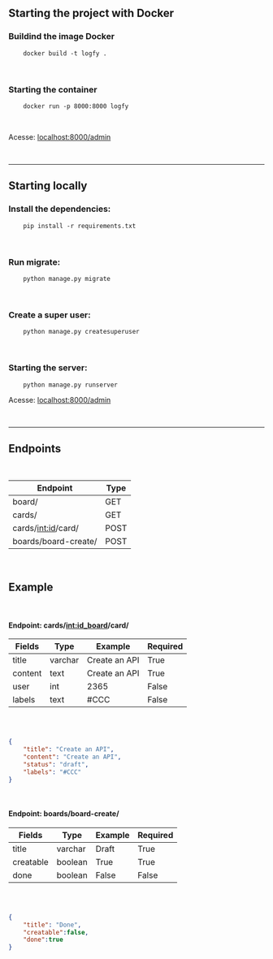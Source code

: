 ## Starting the project with Docker
 
### Buildind the image Docker

```shell
    docker build -t logfy .
```
<br>

### Starting the container

```shell
    docker run -p 8000:8000 logfy
```

<br>

Acesse: [localhost:8000/admin](localhost:8000/admin)

<br>

---

## Starting locally

### Install the dependencies:

```shell
    pip install -r requirements.txt
```

<br>

### Run migrate:


```shell
    python manage.py migrate
```

<br>

### Create a super user:

```shell
    python manage.py createsuperuser
```
<br>

### Starting the server:

```shell
    python manage.py runserver
```

Acesse: [localhost:8000/admin](localhost:8000/admin)

<br>

---

## Endpoints

<br>

| Endpoint              | Type |
|-----------------------|------|
| board/                | GET  | 
| cards/                | GET  |
| cards/<int:id>/card/  | POST |
| boards/board-create/  | POST |

<br>

## Example

<br>

#### Endpoint: cards/<int:id_board>/card/

| Fields  | Type    | Example       | Required |
|---------|---------|---------------|----------|
| title   | varchar | Create an API | True     |
| content | text    | Create an API | True     |
| user    | int     | 2365          | False    |
| labels  | text    | #CCC          | False    |

<br>

```json

{
    "title": "Create an API",
    "content": "Create an API",
    "status": "draft",
    "labels": "#CCC"
}

```

<br>

#### Endpoint: boards/board-create/

| Fields    | Type    | Example | Required |
|-----------|---------|---------|----------|
| title     | varchar | Draft   | True     |
| creatable | boolean | True    | True     |
| done      | boolean | False   | False    |

<br>

```json

{
    "title": "Done",
    "creatable":false,
    "done":true
}

```

<br>
